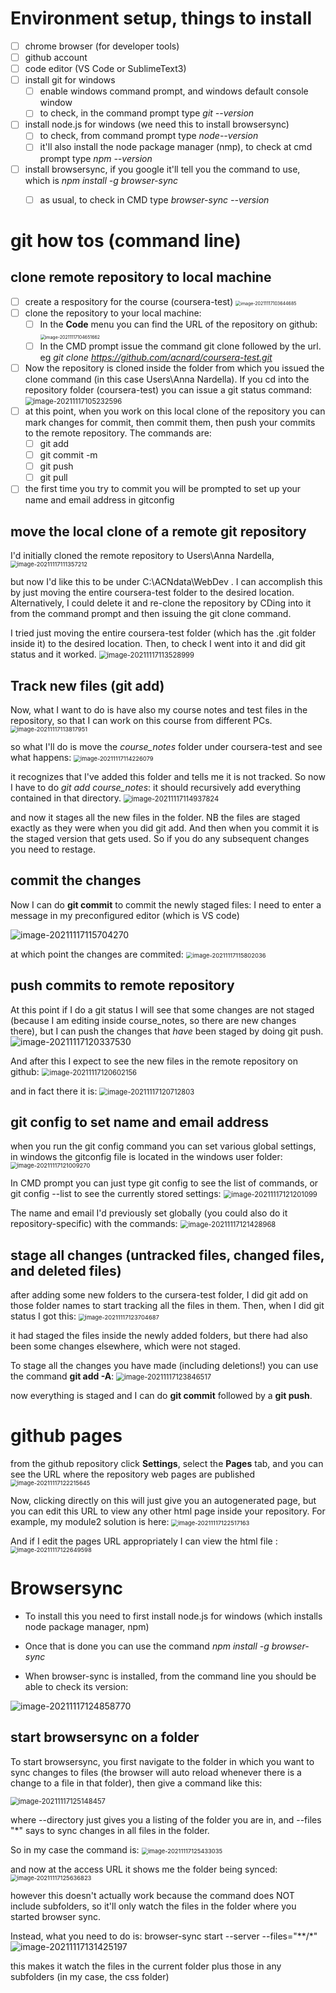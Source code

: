 # Environment setup, things to install

- [ ] chrome browser (for developer tools)
- [ ] github account
- [ ] code editor (VS Code or SublimeText3)
- [ ] install git for windows 
  - [ ] enable windows command prompt, and windows default console window
  - [ ] to check, in the command prompt type *git --version*
- [ ] install node.js for windows (we need this to install browsersync)
  - [ ] to check, from command prompt type *node--version*
  - [ ] it'll also install the node package manager (nmp), to check at cmd prompt type *npm --version*
- [ ] install browsersync, if you google it'll tell you the command to use, which is *npm install -g browser-sync*
  - [ ] as usual, to check in CMD type *browser-sync --version*



# git how tos (command line)

## clone remote repository to local machine

- [ ] create a respository for the course (coursera-test) 
  <img src="image-20211117103644685.png" alt="image-20211117103644685" style="zoom:50%;" />
- [ ] clone the repository to your local machine: 
  - [ ] In the **Code** menu you can find the URL of the repository on github:
    <img src="image-20211117104651662.png" alt="image-20211117104651662" style="zoom:50%;" />
  - [ ] In the CMD prompt issue the command git clone followed by the url. eg
    *git clone https://github.com/acnard/coursera-test.git*
- [ ] Now the repository is cloned inside the folder from which you issued the clone command (in this case Users\Anna Nardella). If you cd into the repository folder (coursera-test) you can issue a git status command: 
  <img src="image-20211117105232596.png" alt="image-20211117105232596" style="zoom: 80%;" />
- [ ] at this point, when you work on this local clone of the repository you can mark changes for commit, then commit them, then push your commits to the remote repository. The commands are:
  - [ ] git add
  - [ ] git commit -m
  - [ ] git push
  - [ ] git pull 
- [ ] the first time you try to commit you will be prompted to set up your name and email address in gitconfig

## move the local clone of a remote git repository

I'd initially cloned the remote repository to Users\Anna Nardella,  <img src="image-20211117111357212.png" alt="image-20211117111357212" style="zoom:67%;" />

but now I'd like this to be under C:\ACNdata\WebDev . I can accomplish this by just moving the entire coursera-test folder to the desired location. Alternatively, I could delete it and re-clone the repository by CDing into it from the command prompt and then issuing the git clone command.

I tried just moving the entire coursera-test folder (which has the .git folder inside it) to the desired location. Then, to check I went into it and did git status and it worked. <img src="image-20211117113528999.png" alt="image-20211117113528999" style="zoom: 80%;" />

## Track new files (git add)

Now, what I want to do is have also my course notes and test files in the repository, so that I can work on this course from different PCs.<img src="image-20211117113817951.png" alt="image-20211117113817951" style="zoom:67%;" />

so what I'll do is move the *course_notes* folder under coursera-test and see what happens:
<img src="image-20211117114226079.png" alt="image-20211117114226079" style="zoom:67%;" />

it recognizes that I've added this folder and tells me it is not tracked. So now I have to do *git add course_notes*: it should recursively add everything contained in that directory. 
<img src="image-20211117114937824.png" alt="image-20211117114937824" style="zoom: 80%;" />

and now it stages all the new files in the folder. NB the files are staged exactly as they were when you did git add. And then when you commit it is the staged version that gets used. So if you do any subsequent changes you need to restage.

## commit the changes

Now I can do **git commit** to commit the newly staged files: I need to enter a message in my preconfigured editor (which is VS code)

![image-20211117115704270](image-20211117115704270.png)

at which point the changes are commited: 
<img src="image-20211117115802036.png" alt="image-20211117115802036" style="zoom:67%;" />

## push commits to remote repository

At this point if I do a git status I will see that some changes are not staged (because I am editing inside course_notes, so there are new changes there), but I can push the changes that *have* been staged by doing git push.
![image-20211117120337530](image-20211117120337530.png)

And after this I expect to see the new files in the remote repository on github:
<img src="image-20211117120602156.png" alt="image-20211117120602156" style="zoom: 80%;" />

and in fact there it is: 
<img src="image-20211117120712803.png" alt="image-20211117120712803" style="zoom:80%;" />

## git config to set name and email address

when you run the git config command you can set various global settings, in windows the gitconfig file is located in the windows user folder: 
<img src="image-20211117121009270.png" alt="image-20211117121009270" style="zoom:67%;" />

In CMD prompt you can just type git config to see the list of commands, or git config --list to see the currently stored settings:
<img src="image-20211117121201099.png" alt="image-20211117121201099" style="zoom:80%;" />

The name and email I'd previously set globally (you could also do it repository-specific) with the commands: 
<img src="image-20211117121428968.png" alt="image-20211117121428968" style="zoom:80%;" />

## stage all changes (untracked files, changed files, and deleted files) 

after adding some new folders to the cursera-test folder, I did git add on those folder names to start tracking all the files in them. Then, when I did git status I got this: 
<img src="image-20211117123704687.png" alt="image-20211117123704687" style="zoom:67%;" />

it had staged the files inside the newly added folders, but there had also been some changes elsewhere, which were not staged.

To stage all the changes you have made (including deletions!) you can use the command **git add -A**:
<img src="image-20211117123846517.png" alt="image-20211117123846517" style="zoom:80%;" />

now everything is staged  and I can do **git commit** followed by a **git push**.



 





# github pages

from the github repository click **Settings**, select the **Pages** tab, and you can see the URL where the repository web pages are published
<img src="image-20211117122215645.png" alt="image-20211117122215645" style="zoom:67%;" /> 

Now, clicking directly on this will just give you an autogenerated page, but you can edit this URL to view any other html page inside your repository. For example, my module2 solution is here: 
<img src="image-20211117122517163.png" alt="image-20211117122517163" style="zoom:67%;" />

And if I edit the pages URL appropriately I can view the html file : 
<img src="image-20211117122649598.png" alt="image-20211117122649598" style="zoom: 67%;" />

# Browsersync

- To install this you need to first install node.js for windows (which installs node package manager, npm)

- Once that is done you can use the command  *npm install -g browser-sync*

- When browser-sync is installed, from the command line you should be able to check its version: 

![image-20211117124858770](image-20211117124858770.png)

## start browsersync on a folder

To start browsersync, you first navigate to the folder in which you want to sync changes to files (the browser will auto reload whenever there is a change to a file in that folder), then give a command like this:

<img src="image-20211117125148457.png" alt="image-20211117125148457" style="zoom:80%;" />

where --directory just gives you a listing of the folder you are in, and --files "*" says to sync changes in all files in the folder. 

So in my case the command is: 
<img src="image-20211117125433035.png" alt="image-20211117125433035" style="zoom:67%;" />

and now at the access URL it shows me the folder being synced:
<img src="image-20211117125636823.png" alt="image-20211117125636823" style="zoom:67%;" />

however this doesn't actually work because the command does NOT include subfolders, so it'll only watch the files in the folder where you started browser sync. 

Instead, what you need to do is: browser-sync start --server --files="**/*"
![image-20211117131425197](image-20211117131425197.png)

this makes it watch the files in the current folder plus those in any subfolders (in my case, the css folder)



